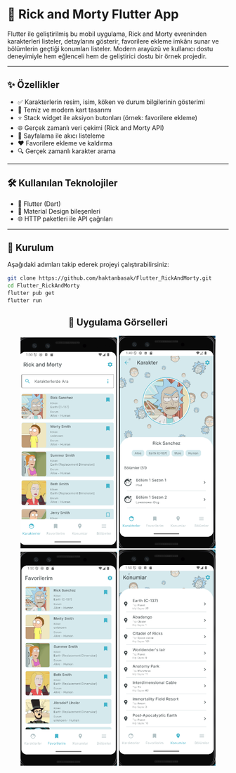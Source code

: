 # 🚀 Rick and Morty Flutter App

Flutter ile geliştirilmiş bu mobil uygulama, Rick and Morty evreninden karakterleri listeler, detaylarını gösterir, favorilere ekleme imkânı sunar ve bölümlerin geçtiği konumları listeler. Modern arayüzü ve kullanıcı dostu deneyimiyle hem eğlenceli hem de geliştirici dostu bir örnek projedir.

---

## ✨ Özellikler

- ✅ Karakterlerin resim, isim, köken ve durum bilgilerinin gösterimi  
- 🧱 Temiz ve modern kart tasarımı  
- ⭐️ Stack widget ile aksiyon butonları (örnek: favorilere ekleme)  
- 🌐 Gerçek zamanlı veri çekimi (Rick and Morty API)  
- 📄 Sayfalama ile akıcı listeleme  
- ❤️ Favorilere ekleme ve kaldırma  
- 🔍 Gerçek zamanlı karakter arama

---

## 🛠️ Kullanılan Teknolojiler

- 💙 Flutter (Dart)
- 🎨 Material Design bileşenleri
- 🌐 HTTP paketleri ile API çağrıları

---

## 🧩 Kurulum

Aşağıdaki adımları takip ederek projeyi çalıştırabilirsiniz:

```bash
git clone https://github.com/haktanbasak/Flutter_RickAndMorty.git
cd Flutter_RickAndMorty
flutter pub get
flutter run
```


<h2 align="center">📱 Uygulama Görselleri</h2>

<p align="center">
  <img src="uygulama_gorselleri/karakterler.png" width="220"/>
  <img src="uygulama_gorselleri/karakter_detay.png" width="220"/>
  <img src="uygulama_gorselleri/favoriler.png" width="220"/>
  <img src="uygulama_gorselleri/konumlar.png" width="220"/>
</p>

